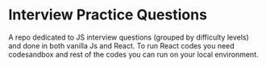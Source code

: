 # Interview Practice Questions
 A repo dedicated to JS interview questions (grouped by difficulty levels) and done in both vanilla Js and React. To run React codes you need codesandbox and rest of the codes you can run on your local environment. 
